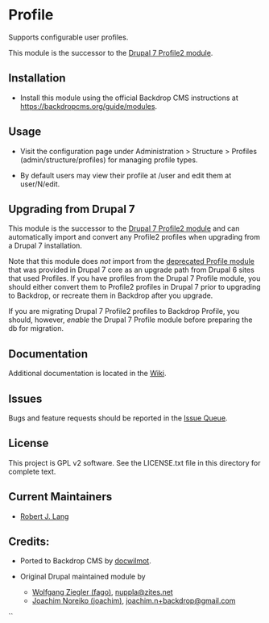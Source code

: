 Profile
========

Supports configurable user profiles.

This module is the successor to the [Drupal 7 Profile2 module](https://drupal.org/project/profile2).

Installation
-------------

* Install this module using the official Backdrop CMS instructions at
  https://backdropcms.org/guide/modules.

Usage
-----

* Visit the configuration page under Administration > Structure >
  Profiles (admin/structure/profiles) for managing profile types.

* By default users may view their profile at /user and edit them at
   user/N/edit.

Upgrading from Drupal 7
-----------------------

This module is the successor to the [Drupal 7 Profile2
module](https://drupal.org/project/profile2) and can automatically import and
convert any Profile2 profiles when upgrading from a Drupal 7 installation.

Note that this module does _not_ import from the [deprecated Profile
module](https://www.drupal.org/node/874026) that was provided in Drupal 7 core
as an upgrade path from Drupal 6 sites that used Profiles. If you have profiles
from the Drupal 7 Profile module, you should either convert them to Profile2
profiles in Drupal 7 prior to upgrading to Backdrop, or recreate them in
Backdrop after you upgrade.

If you are migrating Drupal 7 Profile2 profiles to Backdrop Profile, you should, however, _enable_ the Drupal 7 Profile module before preparing the db for migration.

Documentation
-------------

Additional documentation is located in the [Wiki](https://github.com/backdrop-contrib/profile/wiki/Documentation).

Issues
------

Bugs and feature requests should be reported in the [Issue Queue](https://github.com/backdrop-contrib/profile/issues).

License
---------------

This project is GPL v2 software. See the LICENSE.txt file in this directory
for complete text.


Current Maintainers
-------------------

* [Robert J. Lang](https://github.com/bugfolder)

Credits:
----------

* Ported to Backdrop CMS by [docwilmot](https://github.com/docwilmot).

* Original Drupal maintained module by
    * [Wolfgang Ziegler (fago)](https://www.drupal.org/u/fago), nuppla@zites.net
    * [Joachim Noreiko (joachim)](https://www.drupal.org/u/joachim), joachim.n+backdrop@gmail.com

``
